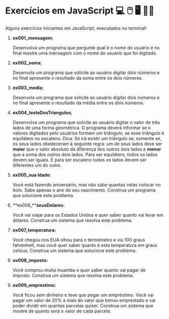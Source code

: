 # Exercícios em JavaScript :computer: :computer_mouse: :desktop_computer: :man_technologist: 

Alguns exercícios iniciantes em JavaScript, executados no terminal!

1. **ex001_mensagem**;

   Desenvolva um programa que pergunte qual é o nome do usuário e no final mostre uma mensagem com o nome do usuário que foi digitado.

2. **ex002_soma**;

   Desenvola um programa que solicite ao usuário digitar dois números e no final apresente o resultado da soma entre os dois números.

3. **ex003_media**;

   Desenvola um programa que solicite ao usuário digitar dois números e no final apresente o resultado da média entre os dois números.

4. **ex004_testeDosTriangulos**;

   Desenvolva um programa que solicite ao usuário digitar o valor de três lados de uma forma geométrica. O programa deverá informar se o valores digitados pelo usuários formam um triângulo, se esse triângulo é equilátero ou escaleno. Dica: Só irá existir um triângulo se, somente se, os seus lados obedeceram à seguinte regra: um de seus lados deve ser **maior** que o valor absoluto  da diferença dos outros dois lados e **menor** que a soma dos outros dois lados. Para ser equilátero, todos os lados devem ser iguais. E para ser escaleno todos os lados devem ser diferentes um do outro.

5. **ex005_sua Idade:**

   Você está fazendo aniversário, mas não sabe quantas velas colocar no bolo. Sabe apenas o ano do seu nascimento. Construa um programa que solucione este problema.

6. **ex006_****seusDolares:** 

   Você vai viajar para os Estados Unidos e quer saber quanto vai levar em dólares. Construa um sistema que resolva este problema.

7. **ex007_temperatura:**

   Você chegou nos EUA olhou para o termômetro e viu 100 graus fahrenheit, mas você quer saber quanto é esta temperatura em graus celsius. Construa um sistema que solucione este problema.

8. **ex008_imposto:**

   Você comprou muita muamba e quer saber quanto vai pagar de imposto. Construa um sistema que resolva este problema.

9. **ex009_emprestimo:**

   Você ficou sem dinheiro e teve que pegar um empréstimo. Você vai pagar um valor de 20% a mais do valor que tomou emprestado e vai poder dividir em quantas parcelas quiser. Construa um sistema que mostre de quanto será o valor de cada parcela.